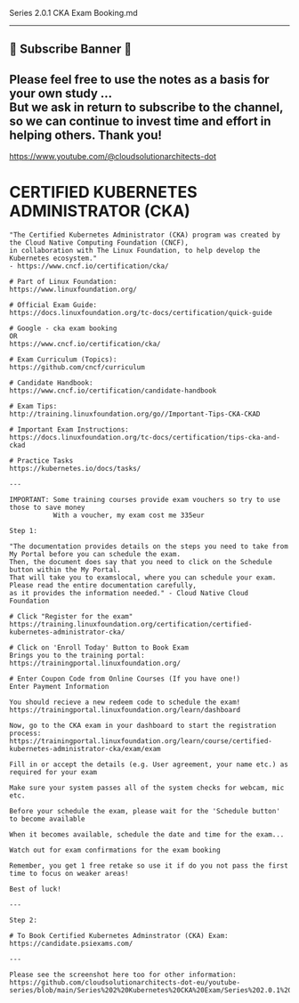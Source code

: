 Series 2.0.1 CKA Exam Booking.md
********************************

## 🌟 Subscribe Banner 🌟
## Please feel free to use the notes as a basis for your own study ... <br>But we ask in return to subscribe to the channel, so we can continue to invest time and effort in helping others. Thank you! 
https://www.youtube.com/@cloudsolutionarchitects-dot

# CERTIFIED KUBERNETES ADMINISTRATOR (CKA)

    "The Certified Kubernetes Administrator (CKA) program was created by the Cloud Native Computing Foundation (CNCF), 
    in collaboration with The Linux Foundation, to help develop the Kubernetes ecosystem."
    - https://www.cncf.io/certification/cka/

    # Part of Linux Foundation:
    https://www.linuxfoundation.org/

    # Official Exam Guide:
    https://docs.linuxfoundation.org/tc-docs/certification/quick-guide

    # Google - cka exam booking
    OR
    https://www.cncf.io/certification/cka/

    # Exam Curriculum (Topics):
    https://github.com/cncf/curriculum

    # Candidate Handbook:
    https://www.cncf.io/certification/candidate-handbook

    # Exam Tips:
    http://training.linuxfoundation.org/go//Important-Tips-CKA-CKAD

    # Important Exam Instructions:
    https://docs.linuxfoundation.org/tc-docs/certification/tips-cka-and-ckad

    # Practice Tasks
    https://kubernetes.io/docs/tasks/

    ---
    
    IMPORTANT: Some training courses provide exam vouchers so try to use those to save money
               With a voucher, my exam cost me 335eur
    
    Step 1:

    "The documentation provides details on the steps you need to take from My Portal before you can schedule the exam. 
    Then, the document does say that you need to click on the Schedule button within the My Portal. 
    That will take you to examslocal, where you can schedule your exam. Please read the entire documentation carefully, 
    as it provides the information needed." - Cloud Native Cloud Foundation

    # Click "Register for the exam"
    https://training.linuxfoundation.org/certification/certified-kubernetes-administrator-cka/

    # Click on 'Enroll Today' Button to Book Exam
    Brings you to the training portal:
    https://trainingportal.linuxfoundation.org/

    # Enter Coupon Code from Online Courses (If you have one!)
    Enter Payment Information

    You should recieve a new redeem code to schedule the exam!
    https://trainingportal.linuxfoundation.org/learn/dashboard
    
    Now, go to the CKA exam in your dashboard to start the registration process:
    https://trainingportal.linuxfoundation.org/learn/course/certified-kubernetes-administrator-cka/exam/exam
    
    Fill in or accept the details (e.g. User agreement, your name etc.) as required for your exam
    
    Make sure your system passes all of the system checks for webcam, mic etc.
    
    Before your schedule the exam, please wait for the 'Schedule button' to become available
    
    When it becomes available, schedule the date and time for the exam...
    
    Watch out for exam confirmations for the exam booking
    
    Remember, you get 1 free retake so use it if do you not pass the first time to focus on weaker areas!
    
    Best of luck!
    
    ---
    
    Step 2:

    # To Book Certified Kubernetes Adminstrator (CKA) Exam:
    https://candidate.psiexams.com/
    
    ---
    
    Please see the screenshot here too for other information:
    https://github.com/cloudsolutionarchitects-dot-eu/youtube-series/blob/main/Series%202%20Kubernetes%20CKA%20Exam/Series%202.0.1%20CKA%20Exam%20Booking.png
